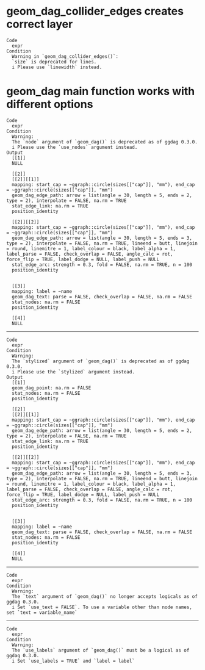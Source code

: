 # geom_dag_collider_edges creates correct layer

    Code
      expr
    Condition
      Warning in `geom_dag_collider_edges()`:
      `size` is deprecated for lines.
      i Please use `linewidth` instead.

# geom_dag main function works with different options

    Code
      expr
    Condition
      Warning:
      The `node` argument of `geom_dag()` is deprecated as of ggdag 0.3.0.
      i Please use the `use_nodes` argument instead.
    Output
      [[1]]
      NULL
      
      [[2]]
      [[2]][[1]]
      mapping: start_cap = ~ggraph::circle(sizes[["cap"]], "mm"), end_cap = ~ggraph::circle(sizes[["cap"]], "mm") 
      geom_dag_edge_path: arrow = list(angle = 30, length = 5, ends = 2, type = 2), interpolate = FALSE, na.rm = TRUE
      stat_edge_link: na.rm = TRUE
      position_identity 
      
      [[2]][[2]]
      mapping: start_cap = ~ggraph::circle(sizes[["cap"]], "mm"), end_cap = ~ggraph::circle(sizes[["cap"]], "mm") 
      geom_dag_edge_path: arrow = list(angle = 30, length = 5, ends = 3, type = 2), interpolate = FALSE, na.rm = TRUE, lineend = butt, linejoin = round, linemitre = 1, label_colour = black, label_alpha = 1, label_parse = FALSE, check_overlap = FALSE, angle_calc = rot, force_flip = TRUE, label_dodge = NULL, label_push = NULL
      stat_edge_arc: strength = 0.3, fold = FALSE, na.rm = TRUE, n = 100
      position_identity 
      
      
      [[3]]
      mapping: label = ~name 
      geom_dag_text: parse = FALSE, check_overlap = FALSE, na.rm = FALSE
      stat_nodes: na.rm = FALSE
      position_identity 
      
      [[4]]
      NULL
      

---

    Code
      expr
    Condition
      Warning:
      The `stylized` argument of `geom_dag()` is deprecated as of ggdag 0.3.0.
      i Please use the `stylized` argument instead.
    Output
      [[1]]
      geom_dag_point: na.rm = FALSE
      stat_nodes: na.rm = FALSE
      position_identity 
      
      [[2]]
      [[2]][[1]]
      mapping: start_cap = ~ggraph::circle(sizes[["cap"]], "mm"), end_cap = ~ggraph::circle(sizes[["cap"]], "mm") 
      geom_dag_edge_path: arrow = list(angle = 30, length = 5, ends = 2, type = 2), interpolate = FALSE, na.rm = TRUE
      stat_edge_link: na.rm = TRUE
      position_identity 
      
      [[2]][[2]]
      mapping: start_cap = ~ggraph::circle(sizes[["cap"]], "mm"), end_cap = ~ggraph::circle(sizes[["cap"]], "mm") 
      geom_dag_edge_path: arrow = list(angle = 30, length = 5, ends = 3, type = 2), interpolate = FALSE, na.rm = TRUE, lineend = butt, linejoin = round, linemitre = 1, label_colour = black, label_alpha = 1, label_parse = FALSE, check_overlap = FALSE, angle_calc = rot, force_flip = TRUE, label_dodge = NULL, label_push = NULL
      stat_edge_arc: strength = 0.3, fold = FALSE, na.rm = TRUE, n = 100
      position_identity 
      
      
      [[3]]
      mapping: label = ~name 
      geom_dag_text: parse = FALSE, check_overlap = FALSE, na.rm = FALSE
      stat_nodes: na.rm = FALSE
      position_identity 
      
      [[4]]
      NULL
      

---

    Code
      expr
    Condition
      Warning:
      The `text` argument of `geom_dag()` no longer accepts logicals as of ggdag 0.3.0.
      i Set `use_text = FALSE`. To use a variable other than node names, set `text = variable_name`

---

    Code
      expr
    Condition
      Warning:
      The `use_labels` argument of `geom_dag()` must be a logical as of ggdag 0.3.0.
      i Set `use_labels = TRUE` and `label = label`

